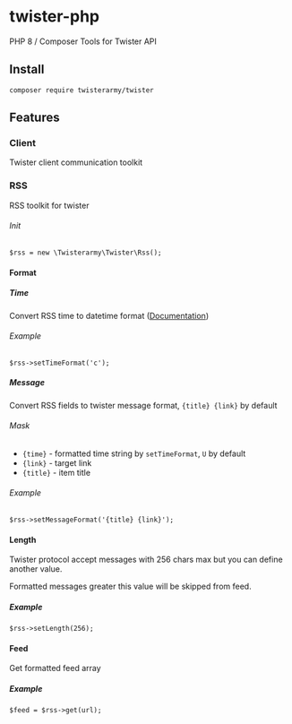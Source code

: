 # twister-php

PHP 8 / Composer Tools for Twister API

## Install

`composer require twisterarmy/twister`

## Features

### Client

Twister client communication toolkit

### RSS

RSS toolkit for twister

###### Init

```
$rss = new \Twisterarmy\Twister\Rss();
```

#### Format

##### Time

Convert RSS time to datetime format ([Documentation](https://www.php.net/manual/en/datetime.format.php))

###### Example

```
$rss->setTimeFormat('c');
```

##### Message

Convert RSS fields to twister message format, `{title} {link}` by default

###### Mask

* `{time}` - formatted time string by `setTimeFormat`, `U` by default
* `{link}` - target link
* `{title}` - item title

###### Example

```
$rss->setMessageFormat('{title} {link}');
```

#### Length

Twister protocol accept messages with 256 chars max but you can define another value.

Formatted messages greater this value will be skipped from feed.

##### Example

```
$rss->setLength(256);
```

#### Feed

Get formatted feed array

##### Example

```
$feed = $rss->get(url);
```
